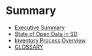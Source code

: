 # Summary
* [Executive Summary](main/executive_summary.md)
* [State of Open Data in SD](main/state_of_data.md)
* [Inventory Process Overview](main/process_overview.md)
* [GLOSSARY](glossary.md)